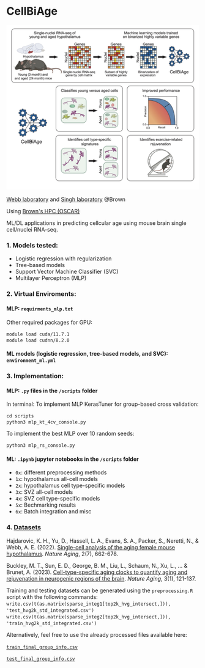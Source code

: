 # CellBiAge
 ![image](graphical_abstract.jpg)

[Webb laboratory](https://www.webblabatbrown.com/) and [Singh laboratory](https://rsinghlab.org/) @Brown

Using [Brown's HPC (OSCAR)](https://docs.ccv.brown.edu/oscar)

ML/DL applications in predicting cellcular age using mouse brain single cell/nuclei RNA-seq. 

### 1. Models tested:
- Logistic regression with regularization
- Tree-based models
- Support Vector Machine Classifier (SVC)
- Multilayer Perceptron (MLP) 

### 2. Virtual Enviroments:

#### MLP: ```requirments_mlp.txt```
Other required packages for GPU:
```
module load cuda/11.7.1
module load cudnn/8.2.0
```
#### ML models (logistic regression, tree-based models, and SVC): ```environment_ml.yml```

### 3. Implementation:
#### MLP: ```.py``` files in the ```/scripts``` folder
In terminal: 
To implement MLP KerasTuner for group-based cross validation: 
``` 
cd scripts
python3 mlp_kt_4cv_console.py
```
To implement the best MLP over 10 random seeds: 
```
python3 mlp_rs_console.py
```
#### ML: ```.ipynb``` jupyter notebooks in the ```/scripts``` folder
- ```0x```: different preprocessing methods
- ```1x```: hypothalamus all-cell models
- ```2x```: hypothalamus cell type-specific models
- ```3x```: SVZ all-cell models
- ```4x```: SVZ cell type-specific models
- ```5x```: Bechmarking results
- ```6x```: Batch integration and misc


### 4. [Datasets](https://drive.google.com/drive/folders/1AxRl1PlOIWvgR9lBwkHN-pPNbX9ELou_?usp=sharing)
Hajdarovic, K. H., Yu, D., Hassell, L. A., Evans, S. A., Packer, S., Neretti, N., & Webb, A. E. (2022). [Single-cell analysis of the aging female mouse hypothalamus](https://www.nature.com/articles/s43587-022-00246-4). *Nature Aging*, 2(7), 662-678.

Buckley, M. T., Sun, E. D., George, B. M., Liu, L., Schaum, N., Xu, L., ... & Brunet, A. (2023). [Cell-type-specific aging clocks to quantify aging and rejuvenation in neurogenic regions of the brain](https://www.nature.com/articles/s43587-022-00335-4).  *Nature Aging*, 3(1), 121-137.

Training and testing datasets can be generated using the ```preprocessing.R``` script with the following commands:
```write.csv(t(as.matrix(sparse_integ1[top2k_hvg_intersect,])), 'test_hvg2k_std_integrated.csv')```
```write.csv(t(as.matrix(sparse_integ2[top2k_hvg_intersect,])), 'train_hvg2k_std_integrated.csv')```

Alternatively, feel free to use the already processed files available here:

[```train_final_group_info.csv``` ](https://drive.google.com/file/d/1YiSg1ck-VTnfIcDCW81P1oRzfmu9CCCb/view?usp=drive_link)

[```test_final_group_info.csv```](https://drive.google.com/file/d/1ce0V4SYZmfhMEQEFsWIQEMuFM4StFXrj/view?usp=drive_link)


